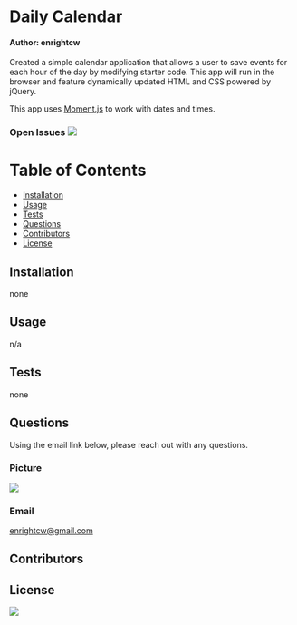 
# Daily Calendar
#### Author: enrightcw

Created a simple calendar application that allows a user to save events for each hour of the day by modifying starter code. This app will run in the browser and feature dynamically updated HTML and CSS powered by jQuery.

This app uses [Moment.js](https://momentjs.com/) to work with dates and times.

### Open Issues <img src= "https://img.shields.io/github/issues/enrightcw/homeworkFive">

# Table of Contents
* [Installation](#installation)
* [Usage](#usage)
* [Tests](#tests)
* [Questions](#questions)
* [Contributors](#contributors)
* [License](#license)

## Installation

none

## Usage

n/a

## Tests

none

## Questions

Using the email link below, please reach out with any questions.

### Picture
<img src="https://avatars2.githubusercontent.com/u/58670012?v=4">

### Email 
enrightcw@gmail.com

## Contributors



## License

<img src="https://img.shields.io/github/license/enrightcw/homeworkFive">
